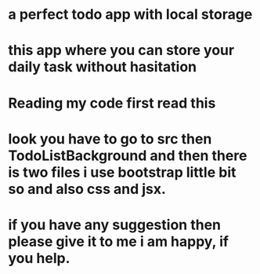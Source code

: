 # a perfect todo app with local storage

# this app where you can store your daily task without hasitation

# Reading my code first read this

# look you have to go to src then TodoListBackground and then there is two files i use bootstrap little bit so and also css and jsx.

# if you have any suggestion then please give it to me i am happy, if you help.
